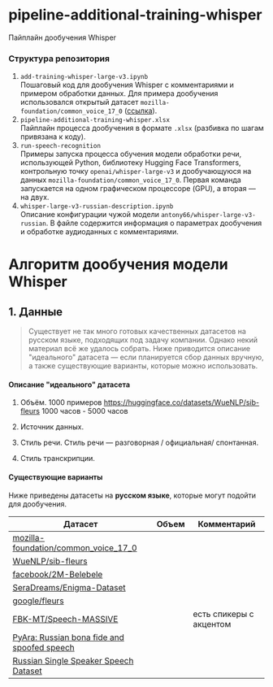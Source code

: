 # pipeline-additional-training-whisper
Пайплайн дообучения Whisper

### Структура репозитория
1. `add-training-whisper-large-v3.ipynb`<br>
   Пошаговый код для дообучения Whisper с комментариями и примером обработки данных. Для примера дообучения использовался открытый датасет `mozilla-foundation/common_voice_17_0` ([ссылка](https://huggingface.co/datasets/mozilla-foundation/common_voice_17_0)).
3. `pipeline-additional-training-whisper.xlsx` <br>
   Пайплайн процесса дообучения в формате `.xlsx` (разбивка по шагам привязана к коду).
5. `run-speech-recognition` <br>
Примеры запуска процесса обучения модели обработки речи, использующей Python, библиотеку Hugging Face Transformers, контрольную точку `openai/whisper-large-v3` и дообучающуюся на данных `mozilla-foundation/common_voice_17_0`. Первая команда запускается на одном графическом процессоре (GPU), а вторая — на двух.
6. `whisper-large-v3-russian-description.ipynb` <br>
Описание конфигурации чужой модели `antony66/whisper-large-v3-russian`. В файле содержится информация о параметрах дообучения и обработке аудиоданных с комментариями.

# Алгоритм дообучения модели Whisper
## 1. Данные
>Существует не так много готовых качественных датасетов на русском языке, подходящих под задачу компании. Однако некий материал всё же удалось собрать. Ниже приводится описание "идеального" датасета — если планируется сбор данных вручную, а также существующие варианты, которые можно использовать.

#### Описание "идеального" датасета
1) Объём.
1000 примеров https://huggingface.co/datasets/WueNLP/sib-fleurs
   1000 часов - 5000 часов
   
3) Источник данных.
   
4) Стиль речи.
Стиль речи — разговорная / официальная/ спонтанная.
5) Стиль транскрипции.
   
#### Существующие варианты

Ниже приведены датасеты на **русском языке**, которые могут подойти для дообучения.

|Датасет|Объем|Комментарий|
|-|--------|---|
|[mozilla-foundation/common_voice_17_0](https://huggingface.co/datasets/mozilla-foundation/common_voice_17_0)|||
|[WueNLP/sib-fleurs](https://huggingface.co/datasets/WueNLP/sib-fleurs)| | |
|[facebook/2M-Belebele](https://huggingface.co/datasets/facebook/2M-Belebele)| | |
|[SeraDreams/Enigma-Dataset](https://huggingface.co/datasets/SeraDreams/Enigma-Dataset)| | |
|[google/fleurs](https://huggingface.co/datasets/google/fleurs)| | |
|[FBK-MT/Speech-MASSIVE](https://huggingface.co/datasets/FBK-MT/Speech-MASSIVE)| | есть спикеры с акцентом|
|[PyAra: Russian bona fide and spoofed speech](https://www.kaggle.com/datasets/alep079/pyara)| | |
|[Russian Single Speaker Speech Dataset](https://www.kaggle.com/datasets/bryanpark/russian-single-speaker-speech-dataset)| | |

